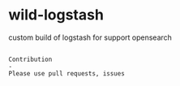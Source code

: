# wild-logstash

custom build of logstash for support opensearch

```

Contribution
-
Please use pull requests, issues
